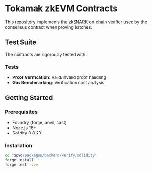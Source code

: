 # Tokamak zkEVM Contracts

This repository implements the zkSNARK on-chain verifier used by the consensus contract when proving batches.

## Test Suite

The contracts are rigorously tested with:

### Tests
- **Proof Verification**: Valid/invalid proof handling
- **Gas Benchmarking**: Verification cost analysis


## Getting Started

### Prerequisites
- Foundry (forge, anvil, cast)
- Node.js 16+
- Solidity 0.8.23

### Installation

```bash
cd "$pwd/packages/backend/verify/solidity"
forge install
forge test -vvv
```